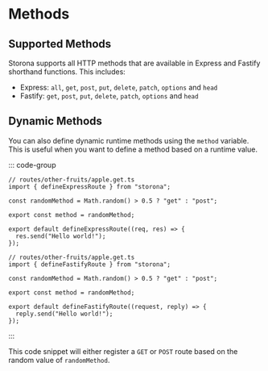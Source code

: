 # Methods

## Supported Methods

Storona supports all HTTP methods that are available in Express and Fastify shorthand functions. This includes:

- Express: `all`, `get`, `post`, `put`, `delete`, `patch`, `options` and `head`
- Fastify: `get`, `post`, `put`, `delete`, `patch`, `options` and `head`

## Dynamic Methods

You can also define dynamic runtime methods using the `method` variable. This is useful when you want to define a method based on a runtime value.

::: code-group

```ts:line-numbers [Express]
// routes/other-fruits/apple.get.ts
import { defineExpressRoute } from "storona";

const randomMethod = Math.random() > 0.5 ? "get" : "post";

export const method = randomMethod;

export default defineExpressRoute((req, res) => {
  res.send("Hello world!");
});
```

```ts:line-numbers [Fastify]
// routes/other-fruits/apple.get.ts
import { defineFastifyRoute } from "storona";

const randomMethod = Math.random() > 0.5 ? "get" : "post";

export const method = randomMethod;

export default defineFastifyRoute((request, reply) => {
  reply.send("Hello world!");
});
```

:::

This code snippet will either register a `GET` or `POST` route based on the random value of `randomMethod`.
